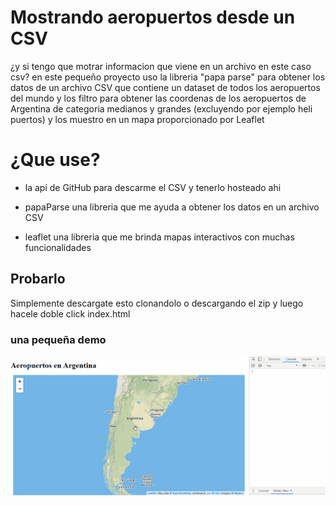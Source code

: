 # Mostrando aeropuertos desde un CSV

¿y si tengo que motrar informacion que viene en un archivo en este caso csv? en este pequeño proyecto uso la libreria "papa parse" para obtener los datos de un archivo CSV que contiene un dataset  de todos los aeropuertos del mundo y los filtro para obtener las coordenas de los aeropuertos de Argentina de categoria medianos y grandes (excluyendo por ejemplo heli puertos) y los muestro en un mapa proporcionado por Leaflet

# ¿Que use?
 - la api de GitHub para descarme el CSV y tenerlo hosteado ahi

 - papaParse una libreria que me ayuda a obtener los datos en un archivo CSV
 
 - leaflet una libreria que me brinda mapas interactivos con muchas funcionalidades

## Probarlo 
Simplemente descargate esto clonandolo o descargando el zip y luego hacele doble click index.html




### una pequeña demo
 ![gifdemo](/demoGif.gif)

